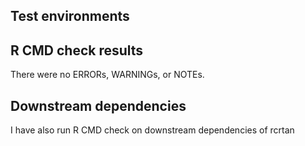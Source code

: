 ## Test environments


## R CMD check results
There were no ERRORs,  WARNINGs, or NOTEs. 

## Downstream dependencies
I have also run R CMD check on downstream dependencies of rcrtan